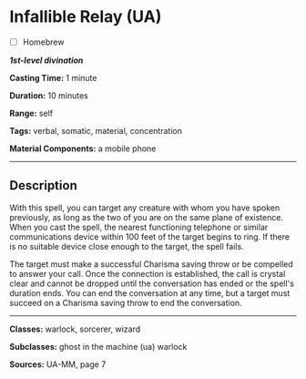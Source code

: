 # Infallible Relay (UA)

- [ ] Homebrew

***1st-level divination***

**Casting Time:** 1 minute

**Duration:** 10 minutes

**Range:** self

**Tags:** verbal, somatic, material, concentration

**Material Components:** a mobile phone

---

## Description
With this spell, you can target any creature with whom you have spoken previously, as long as the two of you are on the same plane of existence.
When you cast the spell, the nearest functioning telephone or similar communications device within 100 feet of the target begins to ring.
If there is no suitable device close enough to the target, the spell fails.

The target must make a successful Charisma saving throw or be compelled to answer your call.
Once the connection is established, the call is crystal clear and cannot be dropped until the conversation has ended or the spell's duration ends.
You can end the conversation at any time, but a target must succeed on a Charisma saving throw to end the conversation.

---

**Classes:** warlock, sorcerer, wizard

**Subclasses:** ghost in the machine (ua) warlock

**Sources:** UA-MM, page 7
